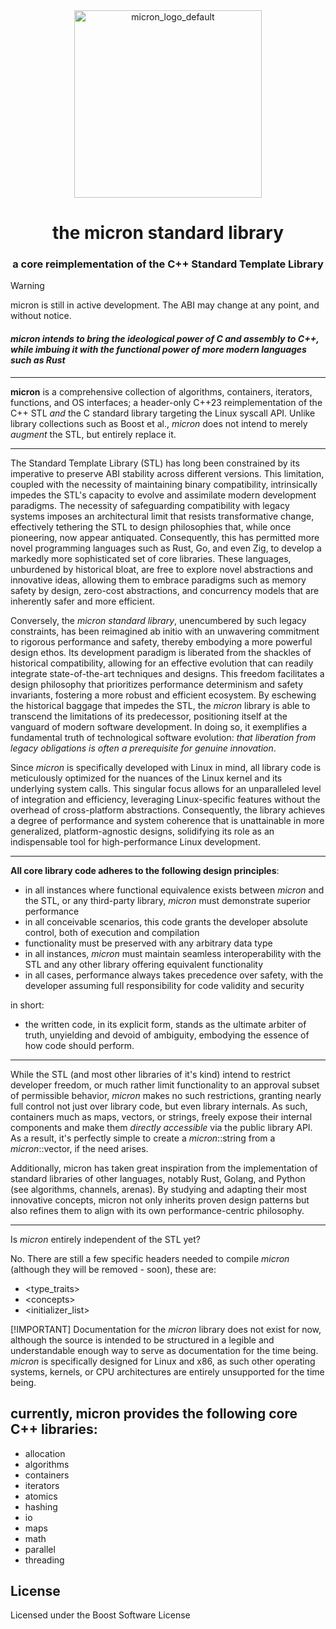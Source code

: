 <div align="center">
  <img src="https://github.com/user-attachments/assets/b66231f3-655b-4106-a111-7f72dc38b2b9" alt="micron_logo_default" width="300"/>
  
# the micron standard library
### a core reimplementation of the C++ Standard Template Library
</div>

> [!WARNING]
> micron is still in active development. The ABI may change at any point, and without notice.

#### *micron intends to bring the ideological power of C and assembly to C++, while imbuing it with the functional power of more modern languages such as Rust*

---

**micron** is a comprehensive collection of algorithms, containers, iterators, functions, and OS interfaces; a header-only C++23 reimplementation of the C++ STL *and* the C standard library targeting the Linux syscall API.
Unlike library collections such as Boost et al., *micron* does not intend to merely *augment* the STL, but entirely replace it.

---

The Standard Template Library (STL) has long been constrained by its imperative to preserve ABI stability across different versions. This limitation, coupled with the necessity of maintaining binary compatibility, intrinsically impedes the STL's capacity to evolve and assimilate modern development paradigms. The necessity of safeguarding compatibility with legacy systems imposes an architectural limit that resists transformative change, effectively tethering the STL to design philosophies that, while once pioneering, now appear antiquated. Consequently, this has permitted more novel programming languages such as Rust, Go, and even Zig, to develop a markedly more sophisticated set of core libraries. These languages, unburdened by historical bloat, are free to explore novel abstractions and innovative ideas, allowing them to embrace paradigms such as memory safety by design, zero-cost abstractions, and concurrency models that are inherently safer and more efficient.

Conversely, the *micron standard library*, unencumbered by such legacy constraints, has been reimagined ab initio with an unwavering commitment to rigorous performance and safety, thereby embodying a more powerful design ethos. Its development paradigm is liberated from the shackles of historical compatibility, allowing for an effective evolution that can readily integrate state-of-the-art techniques and designs. This freedom facilitates a design philosophy that prioritizes performance determinism and safety invariants, fostering a more robust and efficient ecosystem. By eschewing the historical baggage that impedes the STL, the *micron* library is able to transcend the limitations of its predecessor, positioning itself at the vanguard of modern software development. In doing so, it exemplifies a fundamental truth of technological software evolution: *that liberation from legacy obligations is often a prerequisite for genuine innovation*.


Since *micron* is specifically developed with Linux in mind, all library code is meticulously optimized for the nuances of the Linux kernel and its underlying system calls. This singular focus allows for an unparalleled level of integration and efficiency, leveraging Linux-specific features without the overhead of cross-platform abstractions. Consequently, the library achieves a degree of performance and system coherence that is unattainable in more generalized, platform-agnostic designs, solidifying its role as an indispensable tool for high-performance Linux development.

---

**All core library code adheres to the following design principles**:
- in all instances where functional equivalence exists between *micron* and the STL, or any third-party library, *micron* must demonstrate superior performance
- in all conceivable scenarios, this code grants the developer absolute control, both of execution and compilation
- functionality must be preserved with any arbitrary data type
- in all instances, *micron* must maintain seamless interoperability with the STL and any other library offering equivalent functionality
- in all cases, performance always takes precedence over safety, with the developer assuming full responsibility for code validity and security

in short:
- the written code, in its explicit form, stands as the ultimate arbiter of truth, unyielding and devoid of ambiguity, embodying the essence of how code should perform.

***

While the STL (and most other libraries of it's kind) intend to restrict developer freedom, or much rather limit functionality to an approval subset of permissible behavior, *micron* makes no such restrictions, granting nearly full control not just over library code, but even library internals. As such, containers much as maps, vectors, or strings, freely expose their internal components and make them *directly accessible* via the public library API. As a result, it's perfectly simple to create a *micron*::string<byte> from a *micron*::vector<struct custom_struct>, if the need arises.

Additionally, micron has taken great inspiration from the implementation of standard libraries of other languages, notably Rust, Golang, and Python (see algorithms, channels, arenas). By studying and adapting their most innovative concepts, micron not only inherits proven design patterns but also refines them to align with its own performance-centric philosophy.

***

Is *micron* entirely independent of the STL yet? 

No. There are still a few specific headers needed to compile *micron* (although they will be removed - soon), these are:
- \<type_traits>
- \<concepts>
- \<initializer_list>



[!IMPORTANT]
Documentation for the *micron* library does not exist for now, although the source is intended to be structured in a legible and understandable enough way to serve as documentation for the time being. *micron* is specifically designed for Linux and x86, as such other operating systems, kernels, or CPU architectures are entirely unsupported for the time being.


## currently, micron provides the following core C++ libraries:
- allocation
- algorithms
- containers
- iterators
- atomics
- hashing
- io
- maps
- math
- parallel
- threading 

## License
Licensed under the Boost Software License
